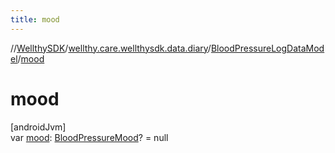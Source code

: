 ```yaml
---
title: mood
---
```

//[WellthySDK](../../../index.html)/[wellthy.care.wellthysdk.data.diary](../index.html)/[BloodPressureLogDataModel](index.html)/[mood](mood.html)



# mood



[androidJvm]\
var [mood](mood.html): [BloodPressureMood](../-blood-pressure-mood/index.html)? = null





